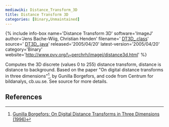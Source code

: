 ```yaml
---
mediawiki: Distance_Transform_3D
title: Distance Transform 3D
categories: [Binary,Unmaintained]
---
```


{% include info-box name='Distance Transform 3D' software='ImageJ' author='Jens Bache-Wiig, Christian Henden' filename=' [DT3D\_.class](http://www.pvv.org/~perchrh/imagej/DT3D_.class)' source=' [DT3D\_.java](http://www.pvv.org/~perchrh/imagej/DT3D_.java)' released='2005/04/20' latest-version='2005/04/20' category='Binary' website='http://www.pvv.org/\~perchrh/imagej/distance3d.html' %}

Computes the 3D discrete (values 0 to 255) distance transform, distance is distance to background. Based on the paper "On digital distance transforms in three dimensions"[^1], by Gunilla Borgefors, and code from Centrum for bildanalys, cb.uu.se. See source for more details.

## References

[^1]: [Gunilla Borgefors: On Digital Distance Transforms in Three Dimensions (1996)](http://dx.doi.org/10.1006/cviu.1996.0065)
